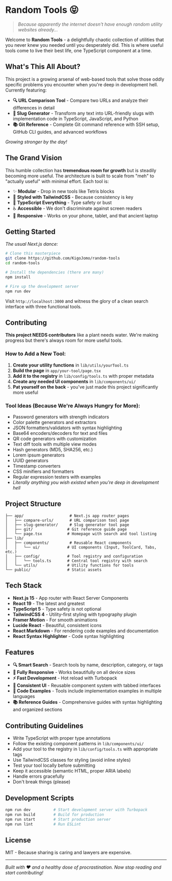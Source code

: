 # Random Tools 😝

> _Because apparently the internet doesn't have enough random utility websites already..._

Welcome to **Random Tools** - a delightfully chaotic collection of utilities that you never knew you needed until you desperately did. This is where useful tools come to live their best life, one TypeScript component at a time.

## What's This All About?

This project is a growing arsenal of web-based tools that solve those oddly specific problems you encounter when you're deep in development hell. Currently featuring:

- **🔍 URL Comparison Tool** - Compare two URLs and analyze their differences in detail
- **🔗 Slug Generator** - Transform any text into URL-friendly slugs with implementation code in TypeScript, JavaScript, and Python
- **📚 Git Reference** - Complete Git command reference with SSH setup, GitHub CLI guides, and advanced workflows

_Growing stronger by the day!_

## The Grand Vision

This humble collection has **tremendous room for growth** but is steadily becoming more useful. The architecture is built to scale from "meh" to "actually useful" with minimal effort. Each tool is:

- ✨ **Modular** - Drop in new tools like Tetris blocks
- 🎨 **Styled with TailwindCSS** - Because consistency is key
- 🔧 **TypeScript Everything** - Type safety or bust
- ♿ **Accessible** - We don't discriminate against screen readers
- 📱 **Responsive** - Works on your phone, tablet, and that ancient laptop

## Getting Started

_The usual Next.js dance:_

```bash
# Clone this masterpiece
git clone https://github.com/KigoJomo/random-tools
cd random-tools

# Install the dependencies (there are many)
npm install

# Fire up the development server
npm run dev
```

Visit `http://localhost:3000` and witness the glory of a clean search interface with three functional tools.

## Contributing

**This project NEEDS contributors** like a plant needs water. We're making progress but there's always room for more useful tools.

### How to Add a New Tool:

1. **Create your utility functions** in `lib/utils/yourTool.ts`
2. **Build the page** in `app/your-tool/page.tsx`
3. **Add it to the registry** in `lib/config/tools.ts` with proper metadata
4. **Create any needed UI components** in `lib/components/ui/`
5. **Pat yourself on the back** - you've just made this project significantly more useful

### Tool Ideas (Because We're Always Hungry for More):

- Password generators with strength indicators
- Color palette generators and extractors
- JSON formatters/validators with syntax highlighting
- Base64 encoders/decoders for text and files
- QR code generators with customization
- Text diff tools with multiple view modes
- Hash generators (MD5, SHA256, etc.)
- Lorem ipsum generators
- UUID generators
- Timestamp converters
- CSS minifiers and formatters
- Regular expression testers with examples
- _Literally anything you wish existed when you're deep in development hell_

## Project Structure

```
├── app/                    # Next.js app router pages
│   ├── compare-urls/       # URL comparison tool page
│   ├── slug-generator/     # Slug generator tool page
│   ├── git/               # Git reference guide page
│   └── page.tsx           # Homepage with search and tool listing
├── lib/
│   ├── components/         # Reusable React components
│   │   └── ui/            # UI components (Input, ToolCard, Tabs, etc.)
│   ├── config/            # Tool registry and configuration
│   │   └── tools.ts       # Central tool registry with search
│   └── utils/             # Utility functions for tools
└── public/                # Static assets
```

## Tech Stack

- **Next.js 15** - App router with React Server Components
- **React 19** - The latest and greatest
- **TypeScript 5** - Type safety is not optional
- **TailwindCSS 4** - Utility-first styling with typography plugin
- **Framer Motion** - For smooth animations
- **Lucide React** - Beautiful, consistent icons
- **React Markdown** - For rendering code examples and documentation
- **React Syntax Highlighter** - Code syntax highlighting

## Features

- **🔍 Smart Search** - Search tools by name, description, category, or tags
- **📱 Fully Responsive** - Works beautifully on all device sizes
- **⚡ Fast Development** - Hot reload with Turbopack
- **🎨 Consistent UI** - Reusable component system with tabbed interfaces
- **📖 Code Examples** - Tools include implementation examples in multiple languages
- **📚 Reference Guides** - Comprehensive guides with syntax highlighting and organized sections

## Contributing Guidelines

- Write TypeScript with proper type annotations
- Follow the existing component patterns in `lib/components/ui/`
- Add your tool to the registry in `lib/config/tools.ts` with appropriate tags
- Use TailwindCSS classes for styling (avoid inline styles)
- Test your tool locally before submitting
- Keep it accessible (semantic HTML, proper ARIA labels)
- Handle errors gracefully
- Don't break things (please)

## Development Scripts

```bash
npm run dev          # Start development server with Turbopack
npm run build        # Build for production
npm run start        # Start production server
npm run lint         # Run ESLint
```

## License

MIT - Because sharing is caring and lawyers are expensive.

---

_Built with ❤️ and a healthy dose of procrastination. Now stop reading and start contributing!_
